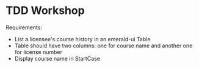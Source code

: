 # TDD Workshop

Requirements:

- List a licensee's course history in an emerald-ui Table
- Table should have two columns: one for course name and another one for license number
- Display course name in StartCase
